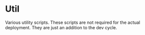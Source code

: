 # Util

Various utility scripts. These scripts are not required for the actual deployment. They are just an addition to the dev cycle.
